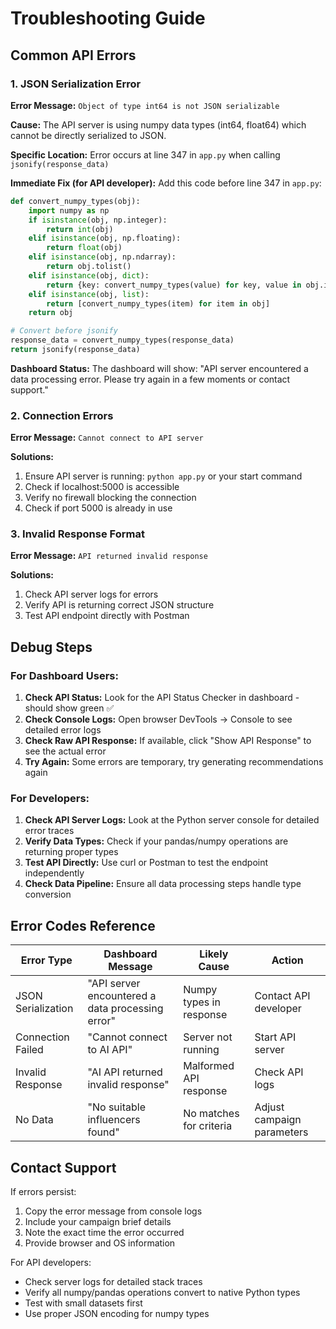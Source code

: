 # Troubleshooting Guide

## Common API Errors

### 1. JSON Serialization Error
**Error Message:** `Object of type int64 is not JSON serializable`

**Cause:** The API server is using numpy data types (int64, float64) which cannot be directly serialized to JSON.

**Specific Location:** Error occurs at line 347 in `app.py` when calling `jsonify(response_data)`

**Immediate Fix (for API developer):** Add this code before line 347 in `app.py`:
```python
def convert_numpy_types(obj):
    import numpy as np
    if isinstance(obj, np.integer):
        return int(obj)
    elif isinstance(obj, np.floating):
        return float(obj)
    elif isinstance(obj, np.ndarray):
        return obj.tolist()
    elif isinstance(obj, dict):
        return {key: convert_numpy_types(value) for key, value in obj.items()}
    elif isinstance(obj, list):
        return [convert_numpy_types(item) for item in obj]
    return obj

# Convert before jsonify
response_data = convert_numpy_types(response_data)
return jsonify(response_data)
```

**Dashboard Status:** The dashboard will show: "API server encountered a data processing error. Please try again in a few moments or contact support."

### 2. Connection Errors
**Error Message:** `Cannot connect to API server`

**Solutions:**
1. Ensure API server is running: `python app.py` or your start command
2. Check if localhost:5000 is accessible
3. Verify no firewall blocking the connection
4. Check if port 5000 is already in use

### 3. Invalid Response Format
**Error Message:** `API returned invalid response`

**Solutions:**
1. Check API server logs for errors
2. Verify API is returning correct JSON structure
3. Test API endpoint directly with Postman

## Debug Steps

### For Dashboard Users:
1. **Check API Status:** Look for the API Status Checker in dashboard - should show green ✅
2. **Check Console Logs:** Open browser DevTools → Console to see detailed error logs
3. **Check Raw API Response:** If available, click "Show API Response" to see the actual error
4. **Try Again:** Some errors are temporary, try generating recommendations again

### For Developers:
1. **Check API Server Logs:** Look at the Python server console for detailed error traces
2. **Verify Data Types:** Check if your pandas/numpy operations are returning proper types
3. **Test API Directly:** Use curl or Postman to test the endpoint independently
4. **Check Data Pipeline:** Ensure all data processing steps handle type conversion

## Error Codes Reference

| Error Type | Dashboard Message | Likely Cause | Action |
|------------|------------------|--------------|---------|
| JSON Serialization | "API server encountered a data processing error" | Numpy types in response | Contact API developer |
| Connection Failed | "Cannot connect to AI API" | Server not running | Start API server |
| Invalid Response | "AI API returned invalid response" | Malformed API response | Check API logs |
| No Data | "No suitable influencers found" | No matches for criteria | Adjust campaign parameters |

## Contact Support

If errors persist:
1. Copy the error message from console logs
2. Include your campaign brief details
3. Note the exact time the error occurred
4. Provide browser and OS information

For API developers:
- Check server logs for detailed stack traces
- Verify all numpy/pandas operations convert to native Python types
- Test with small datasets first
- Use proper JSON encoding for numpy types
